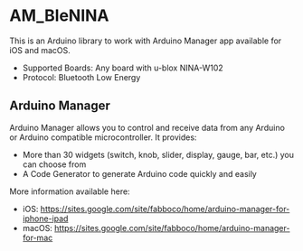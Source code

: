 # AM_BleNINA

This is an Arduino library to work with Arduino Manager app available for iOS and macOS.

 * Supported Boards: Any board with u-blox NINA-W102
 * Protocol: Bluetooth Low Energy

## Arduino Manager

Arduino Manager allows you to control and receive data from any Arduino or Arduino compatible microcontroller. It provides:

* More than 30 widgets (switch, knob, slider, display, gauge, bar, etc.) you can choose from
* A Code Generator to generate Arduino code quickly and easily 

More information available here:

- iOS: https://sites.google.com/site/fabboco/home/arduino-manager-for-iphone-ipad
- macOS: https://sites.google.com/site/fabboco/home/arduino-manager-for-mac
